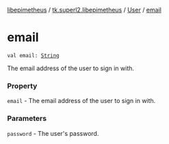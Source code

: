 [libepimetheus](../../index.md) / [tk.superl2.libepimetheus](../index.md) / [User](index.md) / [email](./email.md)

# email

`val email: `[`String`](https://kotlinlang.org/api/latest/jvm/stdlib/kotlin/-string/index.html)

The email address of the user to sign in with.

### Property

`email` - The email address of the user to sign in with.

### Parameters

`password` - The user's password.